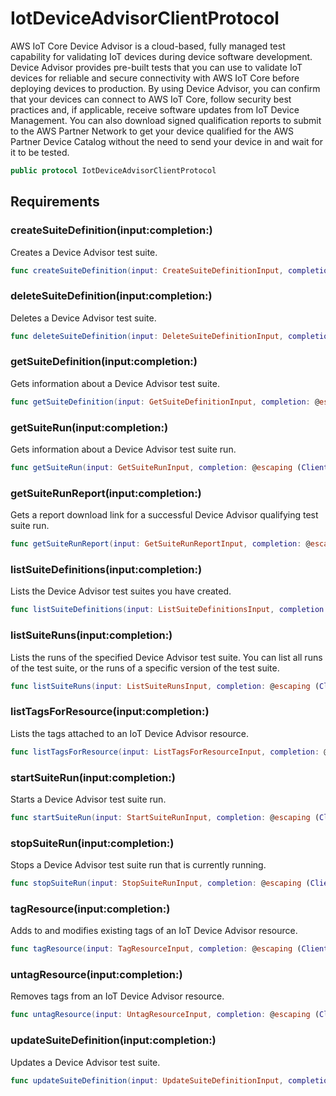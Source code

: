 # IotDeviceAdvisorClientProtocol

AWS IoT Core Device Advisor is a cloud-based, fully managed test capability for validating IoT devices during device software development. Device Advisor provides pre-built tests that you can use to validate IoT devices for reliable and secure connectivity with AWS IoT Core before deploying devices to production. By using Device Advisor, you can confirm that your devices can connect to AWS IoT Core, follow security best practices and, if applicable, receive software updates from IoT Device Management. You can also download signed qualification reports to submit to the AWS Partner Network to get your device qualified for the AWS Partner Device Catalog without the need to send your device in and wait for it to be tested.

``` swift
public protocol IotDeviceAdvisorClientProtocol 
```

## Requirements

### createSuiteDefinition(input:completion:)

Creates a Device Advisor test suite.

``` swift
func createSuiteDefinition(input: CreateSuiteDefinitionInput, completion: @escaping (ClientRuntime.SdkResult<CreateSuiteDefinitionOutputResponse, CreateSuiteDefinitionOutputError>) -> Void)
```

### deleteSuiteDefinition(input:completion:)

Deletes a Device Advisor test suite.

``` swift
func deleteSuiteDefinition(input: DeleteSuiteDefinitionInput, completion: @escaping (ClientRuntime.SdkResult<DeleteSuiteDefinitionOutputResponse, DeleteSuiteDefinitionOutputError>) -> Void)
```

### getSuiteDefinition(input:completion:)

Gets information about a Device Advisor test suite.

``` swift
func getSuiteDefinition(input: GetSuiteDefinitionInput, completion: @escaping (ClientRuntime.SdkResult<GetSuiteDefinitionOutputResponse, GetSuiteDefinitionOutputError>) -> Void)
```

### getSuiteRun(input:completion:)

Gets information about a Device Advisor test suite run.

``` swift
func getSuiteRun(input: GetSuiteRunInput, completion: @escaping (ClientRuntime.SdkResult<GetSuiteRunOutputResponse, GetSuiteRunOutputError>) -> Void)
```

### getSuiteRunReport(input:completion:)

Gets a report download link for a successful Device Advisor qualifying test suite run.

``` swift
func getSuiteRunReport(input: GetSuiteRunReportInput, completion: @escaping (ClientRuntime.SdkResult<GetSuiteRunReportOutputResponse, GetSuiteRunReportOutputError>) -> Void)
```

### listSuiteDefinitions(input:completion:)

Lists the Device Advisor test suites you have created.

``` swift
func listSuiteDefinitions(input: ListSuiteDefinitionsInput, completion: @escaping (ClientRuntime.SdkResult<ListSuiteDefinitionsOutputResponse, ListSuiteDefinitionsOutputError>) -> Void)
```

### listSuiteRuns(input:completion:)

Lists the runs of the specified Device Advisor test suite. You can list all runs of the test suite, or the runs of a specific version of the test suite.

``` swift
func listSuiteRuns(input: ListSuiteRunsInput, completion: @escaping (ClientRuntime.SdkResult<ListSuiteRunsOutputResponse, ListSuiteRunsOutputError>) -> Void)
```

### listTagsForResource(input:completion:)

Lists the tags attached to an IoT Device Advisor resource.

``` swift
func listTagsForResource(input: ListTagsForResourceInput, completion: @escaping (ClientRuntime.SdkResult<ListTagsForResourceOutputResponse, ListTagsForResourceOutputError>) -> Void)
```

### startSuiteRun(input:completion:)

Starts a Device Advisor test suite run.

``` swift
func startSuiteRun(input: StartSuiteRunInput, completion: @escaping (ClientRuntime.SdkResult<StartSuiteRunOutputResponse, StartSuiteRunOutputError>) -> Void)
```

### stopSuiteRun(input:completion:)

Stops a Device Advisor test suite run that is currently running.

``` swift
func stopSuiteRun(input: StopSuiteRunInput, completion: @escaping (ClientRuntime.SdkResult<StopSuiteRunOutputResponse, StopSuiteRunOutputError>) -> Void)
```

### tagResource(input:completion:)

Adds to and modifies existing tags of an IoT Device Advisor resource.

``` swift
func tagResource(input: TagResourceInput, completion: @escaping (ClientRuntime.SdkResult<TagResourceOutputResponse, TagResourceOutputError>) -> Void)
```

### untagResource(input:completion:)

Removes tags from an IoT Device Advisor resource.

``` swift
func untagResource(input: UntagResourceInput, completion: @escaping (ClientRuntime.SdkResult<UntagResourceOutputResponse, UntagResourceOutputError>) -> Void)
```

### updateSuiteDefinition(input:completion:)

Updates a Device Advisor test suite.

``` swift
func updateSuiteDefinition(input: UpdateSuiteDefinitionInput, completion: @escaping (ClientRuntime.SdkResult<UpdateSuiteDefinitionOutputResponse, UpdateSuiteDefinitionOutputError>) -> Void)
```
